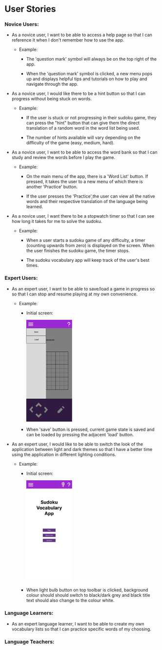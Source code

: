 # User Stories

### Novice Users:
- As a novice user, I want to be able to access a help page so that I can reference it when I don't 
  remember how to use the app.

  - Example:
    - The 'question mark' symbol will always be on the top right of the app.

    - When the 'question mark' symbol is clicked, a new menu pops up and displays helpful tips
      and tutorials on how to play and navigate through the app.

- As a novice user, I would like there to be a hint button so that I can progress without being stuck on words.

  - Example:
    - If the user is stuck or not progressing in their sudoku game, they can press the "hint" button
      that can give them the direct translation of a random word in the word list being used.

    - The number of hints available will vary depending on the difficulty of the game (easy, medium, hard).

- As a novice user, I want to be able to access the word bank so that I can study and 
  review the words before I play the game.

  - Example:
    - On the main menu of the app, there is a 'Word List' button. If pressed, it takes the user to a new 
      menu of which there is another 'Practice' button.
    
    - If the user presses the 'Practice',the user can view all the native words and their respective 
      translation of the language being learned.

- As a novice user, I want there to be a stopwatch timer so that I can see how long it takes for me to solve the sudoku.

  - Example: 
    - When a user starts a sudoku game of any difficulty, a timer (counting upwards from zero) 
      is displayed on the screen. When the user finishes the sudoku game, the timer stops.
    
    - The sudoku vocabulary app will keep track of the user's best times.

### Expert Users:
- As an expert user, I want to be able to save/load a game in progress so
  so that I can stop and resume playing at my own convenience.

  - Example:
    - Initial screen:
      
      <img src="./user-story-assets/save-menu.png" alt="save-menu" width="150px">
    
    - When 'save' button is pressed, current game state is saved and can be loaded 
     by pressing the adjacent 'load' button.


- As an expert user, I would like to be able to switch the look of the 
  application between light and dark themes so that I have a better
  time using the application in different lighting conditions.

  - Example:
    - Initial screen: 
    
      <img src="./user-story-assets/main-menu.png" alt="main menu" width="150px">
      
    - When light bulb button on top toolbar is clicked, background colour should
      should switch to black/dark grey and black title text should also
      change to the colour white.

### Language Learners:

- As an expert language learner, I want to be able to create my own vocabulary lists
  so that I can practice specific words of my choosing.

### Language Teachers:

